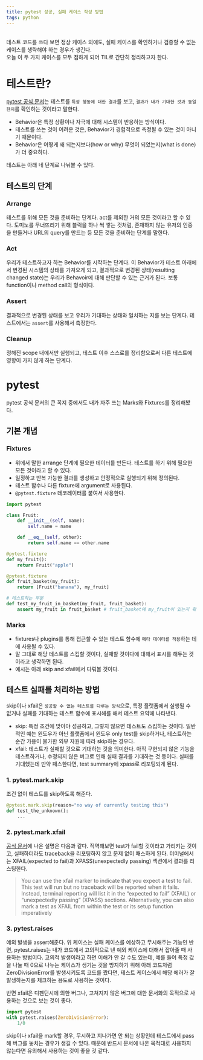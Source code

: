 ```yaml
---
title: pytest 성공, 실패 케이스 작성 방법
tags: python
---
```


<br/>
테스트 코드를 쓰다 보면 정상 케이스 외에도, 실패 케이스를 확인하거나 검증할 수 없는 케이스를 생략해야 하는 경우가 생긴다.<br/>
오늘 이 두 가지 케이스를 모두 접하게 되어 TIL로 간단히 정리하고자 한다.

<!--more-->

# 테스트란?
[pytest 공식 문서](https://docs.pytest.org/en/6.2.x/fixture.html#fixture)는
테스트를 `특정 행동에 대한 결과`를 보고, `결과가 내가 기대한 것과 동일한지`를 확인하는 것이라고 말한다.

- Behavior은 특정 상황이나 자극에 대해 시스템이 반응하는 방식이다.
- 테스트를 쓰는 것이 어려운 것은, Behavior가 경험적으로 측정될 수 있는 것이 아니기 때문이다.
- Behavior은 어떻게 왜 되는지보다(how or why) 무엇이 되었는지(what is done)가 더 중요하다.

테스트는 아래 네 단계로 나눠볼 수 있다.

## 테스트의 단계

### Arrange
테스트를 위해 모든 것을 준비하는 단계다. act를 제외한 거의 모든 것이라고 할 수 있다. 도미노를 무너뜨리기 위해 블럭을 하나 씩 쌓는 것처럼,
존재하지 않는 유저의 인증을 만들거나 URL의 query를 만드는 등 모든 것을 준비하는 단계를 말한다.

### Act

우리가 테스트하고자 하는 Behavior를 시작하는 단계다. 이 Behavior가 테스트 아래에서 변경된 시스템의 상태를 가져오게 되고,
결과적으로 변경된 상태(resulting changed state)는 우리가 Behavoir에 대해 판단할 수 있는 근거가 된다. 보통 function이나 method call의 형식이다.

### Assert

결과적으로 변경된 상태를 보고 우리가 기대하는 상태와 일치하는 지를 보는 단계다. 테스트에서는 `assert`를 사용해서 측정한다.

### Cleanup

정해진 scope 내에서만 실행되고, 테스트 이후 스스로를 정리함으로써 다른 테스트에 영향이 가지 않게 하는 단계다.

# pytest
pytest 공식 문서의 큰 꼭지 중에서도 내가 자주 쓰는 Marks와 Fixtures를 정리해봤다.

## 기본 개념
### Fixtures

- 위에서 말한 arrange 단계에 필요한 데이터를 만든다. 테스트를 하기 위해 필요한 모든 것이라고 할 수 있다.
- 일정하고 반복 가능한 결과를 생성하고 안정적으로 실행되기 위해 정의된다.
- 테스트 함수나 다른 fixture에 argument로 사용된다.
- `@pytest.fixture` 데코레이터를 붙여서 사용한다.

```python
import pytest

class Fruit:
    def __init__(self, name):
        self.name = name

    def __eq__(self, other):
        return self.name == other.name

@pytest.fixture
def my_fruit():
    return Fruit("apple")

@pytest.fixture
def fruit_basket(my_fruit):
    return [Fruit("banana"), my_fruit]

# 테스트하는 부분
def test_my_fruit_in_basket(my_fruit, fruit_basket):
    assert my_fruit in fruit_basket # fruit_basket에 my_fruit이 있는지 확인하기 위해 fixture를 만든 것.
```

### Marks
- fixtures나 plugins를 통해 접근할 수 있는 테스트 함수에 `메타 데이터를 적용`하는 데에 사용될 수 있다.
- 말 그대로 해당 테스트를 스킵할 것이다, 실패할 것이다에 대해서 표시를 해두는 것이라고 생각하면 된다.
- 예시는 아래 skip and xfail에서 다뤄볼 것이다.

## 테스트 실패를 처리하는 방법
skip이나 xfail은 `성공할 수 없는 테스트를 다루는 방식`으로, 특정 플랫폼에서 실행될 수 없거나 실패를 기대하는 테스트 함수에 표시해를 해서 테스트 요약에 나타낸다.

- skip: 특정 조건에 맞아야 성공하고, 그렇지 않으면 테스트도 스킵하는 것이다. 일반적인 예는 윈도우가 아닌 플랫폼에서 윈도우 only test를 skip하거나, 테스트하는 순간 가용이 불가한 외부 자원에 따라 skip하는 경우다.
- xfail: 테스트가 실패할 것으로 기대하는 것을 의미한다. 아직 구현되지 않은 기능을 테스트하거나, 수정되지 않은 버그로 인해 실패 결과를 기대하는 것 등이다. 실패를 기대했는데 만약 패스한다면, test summary에 xpass로 리포팅되게 된다.

### 1. pytest.mark.skip
조건 없이 테스트를 skip하도록 해준다.

```python
@pytest.mark.skip(reason="no way of currently testing this")
def test_the_unknown():
    ...
```

### 2. pytest.mark.xfail

[공식 문서](https://docs.pytest.org/en/6.2.x/skipping.html#xfail-mark-test-functions-as-expected-to-fail)에 나온 설명은 다음과 같다. 직역해보면
test가 fail할 것이라고 가리키는 것이고, 실패하더라도 traceback을 리포팅하지 않고 문제 없이 패스하게 된다. 터미널에서는 XFAIL(expected to fail)과 XPASS(unexpectedly passing) 섹션에서 결과를 리스팅한다.

>You can use the xfail marker to indicate that you expect a test to fail.
>This test will run but no traceback will be reported when it fails.
>Instead, terminal reporting will list it in the “expected to fail” (XFAIL) or “unexpectedly passing” (XPASS) sections.
>Alternatively, you can also mark a test as XFAIL from within the test or its setup function imperatively

### 3. pytest.raises

예외 발생을 assert해준다. 위 케이스는 실패 케이스를 예상하고 무시해주는 기능인 반면, pytest.raises는 내가 코드에서 고의적으로 낸 예외 케이스에 대해서 잡아줄 때 사용하는 방법이다.
고의적 발생이라고 하면 이해가 안 갈 수도 있는데, 예를 들어 특정 값을 나눌 때 0으로 나누는 케이스가 생기는 것을 방지하기 위해 아래 코드처럼 ZeroDivisionError를 발생시키도록 코드를 짰다면,
테스트 케이스에서 해당 에러가 잘 발생하는지를 체크하는 용도로 사용하는 것이다.

반면 xfail은 디펜던시에 의한 버그나, 고쳐지지 않은 버그에 대한 문서화의 목적으로 사용하는 것으로 보는 것이 좋다.

```python
import pytest
with pytest.raises(ZeroDivisionError):
    1/0
```

skip이나 xfail을 mark할 경우, 무시하고 지나가면 안 되는 상황인데 테스트에서 pass해 버그를 놓치는 경우가 생길 수 있다.
때문에 반드시 문서에 나온 목적대로 사용하지 않는다면 유의해서 사용하는 것이 좋을 것 같다.
